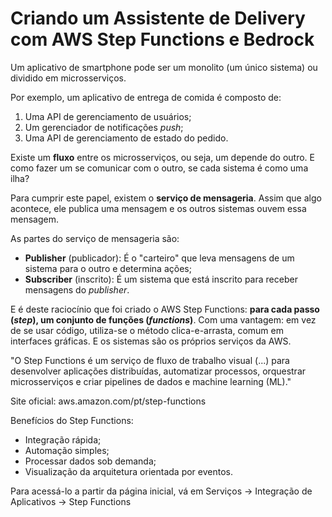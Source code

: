 # Criando um Assistente de Delivery com AWS Step Functions e Bedrock

Um aplicativo de smartphone pode ser um monolito (um único sistema) ou dividido em microsserviços.

Por exemplo, um aplicativo de entrega de comida é composto de:
1. Uma API de gerenciamento de usuários;
2. Um gerenciador de notificações *push*;
3. Uma API de gerenciamento de estado do pedido.

Existe um **fluxo** entre os microsserviços, ou seja, um depende do outro.
E como fazer um se comunicar com o outro, se cada sistema é como uma ilha?

Para cumprir este papel, existem o **serviço de mensageria**.
Assim que algo acontece, ele publica uma mensagem e os outros sistemas ouvem essa mensagem.

As partes do serviço de mensageria são:
- **Publisher** (publicador): É o "carteiro" que leva mensagens de um sistema para o outro e determina ações;
- **Subscriber** (inscrito): É um sistema que está inscrito para receber mensagens do *publisher*.

E é deste raciocínio que foi criado o AWS Step Functions: **para cada passo (*step*), um conjunto de funções (*functions*)**.
Com uma vantagem: em vez de se usar código, utiliza-se o método clica-e-arrasta, comum em interfaces gráficas.
E os sistemas são os próprios serviços da AWS.

"O Step Functions é um serviço de fluxo de trabalho visual (...) para desenvolver aplicações distribuídas, automatizar processos, orquestrar microsserviços e criar pipelines de dados e machine learning (ML)."

Site oficial: aws.amazon.com/pt/step-functions

Benefícios do Step Functions:
- Integração rápida;
- Automação simples;
- Processar dados sob demanda;
- Visualização da arquitetura orientada por eventos.

Para acessá-lo a partir da página inicial, vá em Serviços -> Integração de Aplicativos -> Step Functions
